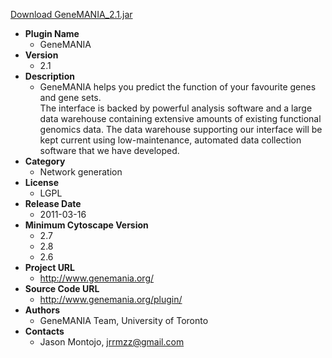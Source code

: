 <a href="GeneMANIA_2.1.jar">Download GeneMANIA_2.1.jar</a>

* __Plugin Name__
  * GeneMANIA
* __Version__
  * 2.1
* __Description__
  * GeneMANIA helps you predict the function of your favourite genes and gene sets.<br>The interface is backed by powerful analysis software and a large data warehouse containing extensive amounts of existing functional genomics data. The data warehouse supporting our interface will be kept current using low-maintenance, automated data collection software that we have developed.
* __Category__
  * Network generation
* __License__
  * LGPL
* __Release Date__
  * 2011-03-16
* __Minimum Cytoscape Version__
  * 2.7
  * 2.8
  * 2.6
* __Project URL__
  * http://www.genemania.org/
* __Source Code URL__
  * http://www.genemania.org/plugin/
* __Authors__
  * GeneMANIA Team, University of Toronto
* __Contacts__
  * Jason Montojo, jrrmzz@gmail.com
